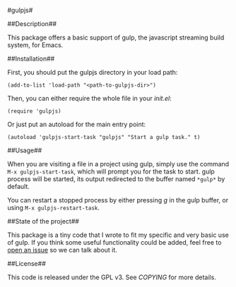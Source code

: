 #gulpjs#

##Description##

This package offers a basic support of gulp, the javascript streaming
build system, for Emacs.

##Installation##

First, you should put the gulpjs directory in your load path:

```elisp
(add-to-list 'load-path "<path-to-gulpjs-dir>")
```

Then, you can either require the whole file in your *init.el*:

```elisp
(require 'gulpjs)
```

Or just put an autoload for the main entry point:

```elisp
(autoload 'gulpjs-start-task "gulpjs" "Start a gulp task." t)
```

##Usage##

When you are visiting a file in a project using gulp, simply use the
command `M-x gulpjs-start-task`, which will prompt you for the task to
start.  gulp process will be started, its output redirected to the
buffer named `*gulp*` by default.

You can restart a stopped process by either pressing *g* in the gulp
buffer, or using `M-x gulpjs-restart-task`.

##State of the project##

This package is a tiny code that I wrote to fit my specific and very
basic use of gulp. If you think some useful functionality could be
added, feel free to [open an issue](https://github.com/stevenremot/emacs-gulpjs/issues) so we can talk about it.

##License##

This code is released under the GPL v3. See *COPYING* for more
details.
